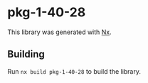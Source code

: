 # pkg-1-40-28

This library was generated with [Nx](https://nx.dev).

## Building

Run `nx build pkg-1-40-28` to build the library.
